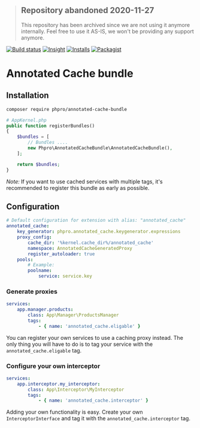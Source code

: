 > ## Repository abandoned 2020-11-27
>
> This repository has been archived since we are not using it anymore internally.
> Feel free to use it AS-IS, we won't be providing any support anymore.

[![Build status](https://api.travis-ci.org/phpro/annotated-cache-bundle.svg)](http://travis-ci.org/phpro/annotated-cache-bundle)
[![Insight](https://img.shields.io/sensiolabs/i/042d537e-9bc2-4dd7-b9d8-f165a5f5039f.svg)](https://insight.sensiolabs.com/projects/042d537e-9bc2-4dd7-b9d8-f165a5f5039f)
[![Installs](https://img.shields.io/packagist/dt/phpro/annotated-cache-bundle.svg)](https://packagist.org/packages/phpro/annotated-cache-bundle/stats)
[![Packagist](https://img.shields.io/packagist/v/phpro/annotated-cache-bundle.svg)](https://packagist.org/packages/phpro/annotated-cache-bundle)

# Annotated Cache bundle

## Installation

```sh
composer require phpro/annotated-cache-bundle
```

```php
# AppKernel.php
public function registerBundles()
{
    $bundles = [
        // Bundles ....
        new Phpro\AnnotatedCacheBundle\AnnotatedCacheBundle(),
    ];

    return $bundles;
}
```

*Note:* 
If you want to use cached services with multiple tags, it's recommended to register this bundle as early as possible.

## Configuration

```yaml
# Default configuration for extension with alias: "annotated_cache"
annotated_cache:
    key_generator: phpro.annotated_cache.keygenerator.expressions
    proxy_config:
        cache_dir: '%kernel.cache_dir%/annotated_cache'
        namespace: AnnotatedCacheGeneratedProxy
        register_autoloader: true
    pools:
        # Example:
        poolname:
            service: service.key
```

### Generate proxies
```yaml
services:
    app.manager.products:
        class: App\Manager\ProductsManager
        tags:
            - { name: 'annotated_cache.eligable' }
```

You can register your own services to use a caching proxy instead. 
 The only thing you will have to do is to tag your service with the `annotated_cache.eligable` tag.


### Configure your own interceptor
```yaml
services:
    app.interceptor.my_interceptor:
        class: App\Interceptor\MyInterceptor
        tags:
            - { name: 'annotated_cache.interceptor' }
```

Adding your own functionality is easy. 
 Create your own `InterceptorInterface` and tag it with the `annotated_cache.interceptor` tag.
